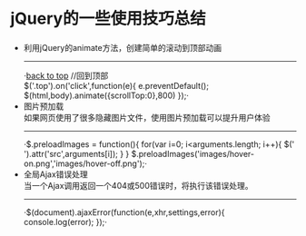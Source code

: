 # jQuery的一些使用技巧总结
###
* 利用jQuery的animate方法，创建简单的滚动到顶部动画    
  ***
	·<a class="top" href="#">back to top</a>
	//回到顶部  
	$('.top').on('click',function(e){
		e.preventDefault();
		$(html,body).animate({scrollTop:0},800)
	});·
* 图片预加载  
  如果网页使用了很多隐藏图片文件，使用图片预加载可以提升用户体验    
  ***
	·$.preloadImages = function(){
		for(var i=0; i<arguments.length; i++){
			$('<img>').attr('src',arguments[i]);
		}
	}
	$.preloadImages('images/hover-on.png','images/hover-off.png');·
* 全局Ajax错误处理  
  当一个Ajax调用返回一个404或500错误时，将执行该错误处理。   
  ***
	·$(document).ajaxError(function(e,xhr,settings,error){
		console.log(error);
	});·
